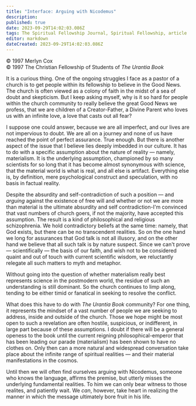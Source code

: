 ```yaml
---
title: "Interface: Arguing with Nicodemus"
description: 
published: true
date: 2023-09-29T14:02:03.086Z
tags: The Spiritual Fellowship Journal, Spiritual Fellowship, article
editor: markdown
dateCreated: 2023-09-29T14:02:03.086Z
---
```


<p class="v-card v-sheet theme--light gray lighten-3 px-2">© 1997 Merlyn Cox<br>© 1997 The Christian Fellowship of Students of <i>The Urantia Book</i></p>

It is a curious thing. One of the ongoing struggles I face as a pastor of a church is to get people within its fellowship to believe in the Good News. The church is often viewed as a colony of faith in the midst of a sea of doubt and skepticism. But I keep asking myself, why is it so hard for people within the church community to really believe the great Good News we profess, that we are children of a Creator-Father, a Divine Parent who loves us with an infinite love, a love that casts out all fear?

I suppose one could answer, because we are all imperfect, and our lives are not impervious to doubt. We are all on a journey and none of us have reached the point of perfect assurance. True enough. But there is another aspect of the issue that I believe lies deeply imbedded in our culture. It has to do with a specific assumption about the nature of reality — namely, materialism. It is the underlying assumption, championed by so many scientists for so long that it has become almost synonymous with science, that the material world is what is real, and all else is artifact. Everything else is, by definition, mere psychological construct and speculation, with no basis in factual reality.

Despite the absurdity and self-contradiction of such a position — and _arguing_ against the existence of free will and whether or not we are more than material is the ultimate absurdity and self contradiction-I'm convinced that vast numbers of church goers, if not the majority, have accepted this assumption. The result is a kind of philosophical and religious schizophrenia. We hold contradictory beliefs at the same time: namely, that God exists, but there can be no transcendent realities. So on the one hand we long for assurances that God talk is not all illusory, and on the other hand we believe that all such talk is by nature suspect. Since we can't prove — scientifically — the basis of our faith, and wish not to be considered quaint and out of touch with current scientific wisdom, we reluctantly relegate all such matters to myth and metaphor.

Without going into the question of whether materialism really best represents science in the postmodern world, the residue of such an understanding is still dominant. So the church continues to limp along, tending to be either timid or fanatical in seeking to resolve the conflict.

What does this have to do with _The Urantia Book_ community? For one thing, it represents the mindset of a vast number of people we are seeking to address, inside and outside of the church. Those we hope might be most open to such a revelation are often hostile, suspicious, or indifferent, in large part because of these assumptions. I doubt if there will be a general openess to the book until the current reigning philosophical-emperor that has been leading our parade (materialism) has been shown to have no clothes on. Only then can a more natural and widespread conversation take place about the infinite range of spiritual realities — and their material manifestations in the cosmos.

Until then we will often find ourselves arguing with Nicodemus, someone who knows the language, affirms the premise, but utterly misses the underlying fundamental realities. To him we can only bear witness to those realites, and patiently wait. We _can_, however, take heart in realizing the manner in which the message ultimately bore fruit in his life.